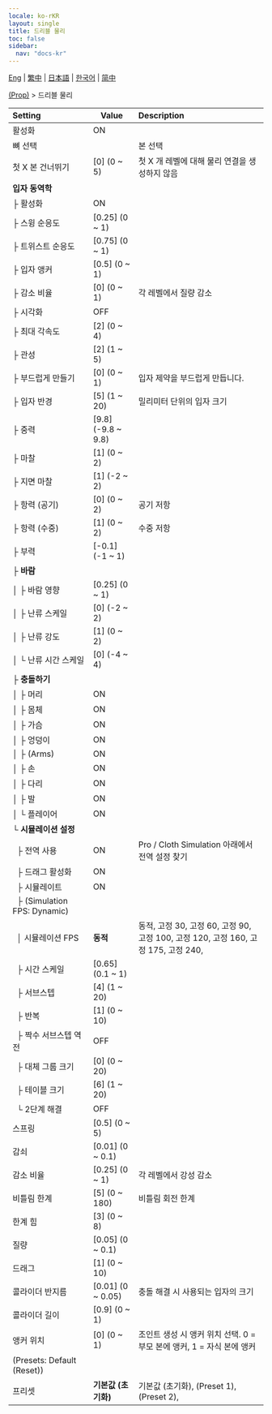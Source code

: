 ```yaml
---
locale: ko-rKR
layout: single
title: 드리블 물리
toc: false
sidebar:
  nav: "docs-kr"
---
```

[Eng](/dancexr/menu/2025.4/prop/cloth_physics) | [繁中](/tw/dancexr/menu/2025.4/prop/cloth_physics) | [日本語](/jp/dancexr/menu/2025.4/prop/cloth_physics) | [한국어](/kr/dancexr/menu/2025.4/prop/cloth_physics) | [简中](/zh/dancexr/menu/2025.4/prop/cloth_physics)

[(Prop)](../menu#(Prop)) > 드리블 물리



| Setting | Value | Description |
| :--- | --- | :--- |
| 활성화 | ON | 
| 뼈 선택 || 본 선택
| 첫 X 본 건너뛰기 | [0] (0 ~ 5) | 첫 X 개 레벨에 대해 물리 연결을 생성하지 않음
| **입자 동역학** | | 
| ├&nbsp;활성화 | ON | 
| ├&nbsp;스윙 순응도 | [0.25] (0 ~ 1) | 
| ├&nbsp;트위스트 순응도 | [0.75] (0 ~ 1) | 
| ├&nbsp;입자 앵커 | [0.5] (0 ~ 1) | 
| ├&nbsp;감소 비율 | [0] (0 ~ 1) | 각 레벨에서 질량 감소
| ├&nbsp;시각화 | OFF | 
| ├&nbsp;최대 각속도 | [2] (0 ~ 4) | 
| ├&nbsp;관성 | [2] (1 ~ 5) | 
| ├&nbsp;부드럽게 만들기 | [0] (0 ~ 1) | 입자 제약을 부드럽게 만듭니다.
| ├&nbsp;입자 반경 | [5] (1 ~ 20) | 밀리미터 단위의 입자 크기
| ├&nbsp;중력 | [9.8] (-9.8 ~ 9.8) | 
| ├&nbsp;마찰 | [1] (0 ~ 2) | 
| ├&nbsp;지면 마찰 | [1] (-2 ~ 2) | 
| ├&nbsp;항력 (공기) | [0] (0 ~ 2) | 공기 저항
| ├&nbsp;항력 (수중) | [1] (0 ~ 2) | 수중 저항
| ├&nbsp;부력 | [-0.1] (-1 ~ 1) | 
| ├&nbsp;**바람** | | 
| │&nbsp;├&nbsp;바람 영향 | [0.25] (0 ~ 1) | 
| │&nbsp;├&nbsp;난류 스케일 | [0] (-2 ~ 2) | 
| │&nbsp;├&nbsp;난류 강도 | [1] (0 ~ 2) | 
| │&nbsp;└&nbsp;난류 시간 스케일 | [0] (-4 ~ 4) | 
| ├&nbsp;**충돌하기** | | 
| │&nbsp;├&nbsp;머리 | ON | 
| │&nbsp;├&nbsp;몸체 | ON | 
| │&nbsp;├&nbsp;가슴 | ON | 
| │&nbsp;├&nbsp;엉덩이 | ON | 
| │&nbsp;├&nbsp;(Arms) | ON | 
| │&nbsp;├&nbsp;손 | ON | 
| │&nbsp;├&nbsp;다리 | ON | 
| │&nbsp;├&nbsp;발 | ON | 
| │&nbsp;└&nbsp;플레이어 | ON | 
| └&nbsp;**시뮬레이션 설정** | | 
| &nbsp;&nbsp;├&nbsp;전역 사용 | ON | Pro / Cloth Simulation 아래에서 전역 설정 찾기
| &nbsp;&nbsp;├&nbsp;드래그 활성화 | ON | 
| &nbsp;&nbsp;├&nbsp;시뮬레이트 | ON | 
| &nbsp;&nbsp;├&nbsp;(Simulation FPS: Dynamic) || 
| &nbsp;&nbsp;│&nbsp;시뮬레이션 FPS | **동적** | 동적, 고정 30, 고정 60, 고정 90, 고정 100, 고정 120, 고정 160, 고정 175, 고정 240,  |
| &nbsp;&nbsp;├&nbsp;시간 스케일 | [0.65] (0.1 ~ 1) | 
| &nbsp;&nbsp;├&nbsp;서브스텝 | [4] (1 ~ 20) | 
| &nbsp;&nbsp;├&nbsp;반복 | [1] (0 ~ 10) | 
| &nbsp;&nbsp;├&nbsp;짝수 서브스텝 역전 | OFF | 
| &nbsp;&nbsp;├&nbsp;대체 그룹 크기 | [0] (0 ~ 20) | 
| &nbsp;&nbsp;├&nbsp;테이블 크기 | [6] (1 ~ 20) | 
| &nbsp;&nbsp;└&nbsp;2단계 해결 | OFF | 
| 스프링 | [0.5] (0 ~ 5) | 
| 감쇠 | [0.01] (0 ~ 0.1) | 
| 감소 비율 | [0.25] (0 ~ 1) | 각 레벨에서 강성 감소
| 비틀림 한계 | [5] (0 ~ 180) | 비틀림 회전 한계
| 한계 힘 | [3] (0 ~ 8) | 
| 질량 | [0.05] (0 ~ 0.1) | 
| 드래그 | [1] (0 ~ 10) | 
| 콜라이더 반지름 | [0.01] (0 ~ 0.05) | 충돌 해결 시 사용되는 입자의 크기
| 콜라이더 길이 | [0.9] (0 ~ 1) | 
| 앵커 위치 | [0] (0 ~ 1) | 조인트 생성 시 앵커 위치 선택. 0 = 부모 본에 앵커, 1 = 자식 본에 앵커
| (Presets: Default (Reset)) || 
| 프리셋 | **기본값 (초기화)** | 기본값 (초기화), (Preset 1), (Preset 2),  |
